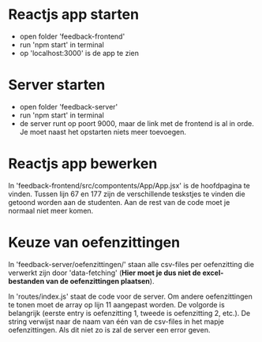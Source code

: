 
# Reactjs app starten

- open folder 'feedback-frontend'
- run 'npm start' in terminal
- op 'localhost:3000' is de app te zien

# Server starten

- open folder 'feedback-server'
- run 'npm start' in terminal
- de server runt op poort 9000, maar de link met de frontend is al in orde. Je moet naast het opstarten niets meer toevoegen.

# Reactjs app bewerken

In 'feedback-frontend/src/compontents/App/App.jsx' is de hoofdpagina te vinden. Tussen lijn 67 en 177 zijn de verschillende teskstjes te vinden die getoond worden aan de studenten. Aan de rest van de code moet je normaal niet meer komen.

# Keuze van oefenzittingen

In 'feedback-server/oefenzittingen/' staan alle csv-files per oefenzitting die verwerkt zijn door 'data-fetching' (**Hier moet je dus niet de excel-bestanden van de oefenzittingen plaatsen**). 

In 'routes/index.js' staat de code voor de server. Om andere oefenzittingen te tonen moet de array op lijn 11 aangepast worden. De volgorde is belangrijk (eerste entry is oefenzitting 1, tweede is oefenzitting 2, etc.). De string verwijst naar de naam van één van de csv-files in het mapje oefenzittingen. Als dit niet zo is zal de server een error geven.


